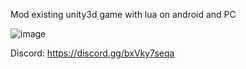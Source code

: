 Mod existing unity3d game with lua on android and PC

![image](https://user-images.githubusercontent.com/16543239/141676746-c1ccb1ae-cb55-44cf-92ff-d4b5d8d25896.png)

Discord: https://discord.gg/bxVky7seqa
